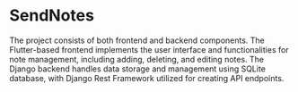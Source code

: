 # SendNotes
The project consists of both frontend and backend components. The Flutter-based frontend implements the user interface and functionalities for note management, including adding, deleting, and editing notes. The Django backend handles data storage and management using SQLite database, with Django Rest Framework utilized for creating API endpoints.
